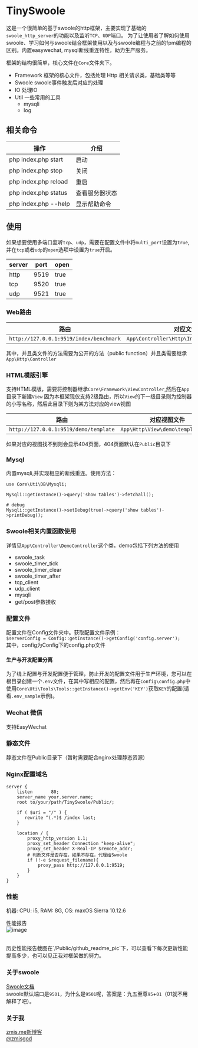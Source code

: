 # TinySwoole

这是一个很简单的基于swoole的http框架，主要实现了基础的`swoole_http_server`的功能以及监听`TCP`、`UDP`端口。
为了让使用者了解如何使用swoole、学习如何与swoole结合框架使用以及与swoole编程与之前的fpm编程的区别。内置easywechat,
mysql断线重连特性，助力生产服务。

框架的结构很简单，核心文件在`Core`文件夹下。
- Framework 框架的核心文件，包括处理 Http 相关请求类，基础类等等
- Swoole swoole事件触发后对应的处理
- IO 处理IO
- Util 一些常用的工具
    - mysqli
    - log


## 相关命令

|操作|介绍|
|-|-|
|php index.php start|启动|
|php index.php stop|关闭|
|php index.php reload|重启|
|php index.php status|查看服务器状态|
|php index.php --help|显示帮助命令|

## 使用

如果想要使用多端口监听`tcp`、`udp`，需要在配置文件中将`multi_port`设置为`true`,并在`tcp`或者`udp`的`open`选项中设置为`true`开启。<br />

|server|port|open|
|-|-|-|
|http|9519|true|
|tcp|9520|true|
|udp|9521|true|

### Web路由 

|路由|对应文件|方法名|
|-|-|-|
|`http://127.0.0.1:9519/index/benchmark`|`App\Controller\Http\IndexController.php`|`benchmark()`|

其中，并且类文件的方法需要为公开的方法（public function）并且类需要继承`App\Http\Controller`

### HTML模版引擎

支持HTML模版，需要将控制器继承`Core\Framework\ViewController`,然后在`App`目录下新建`View`
因为本框架现仅支持2级路由，所以`View`的下一级目录则为控制器的小写名称，然后此目录下则为某方法对应的view视图

|路由|对应视图文件|
|-|-|
|`http://127.0.0.1:9519/demo/template`|`App\Http\View\demo\template.php`|

如果对应的视图找不到则会显示404页面，404页面默认在`Public`目录下

### Mysql

内置mysqli,并实现相应的断线重连。使用方法：
```
use Core\Uti\DB\Mysqli;

Mysqli::getInstance()->query('show tables')->fetchall();

# debug
Mysqli::getInstance()->setDebug(true)->query('show tables')->printDebug();
```

### Swoole相关内置函数使用

详情见`App\Controller\DemoController`这个类，demo包括下列方法的使用
- swoole_task
- swoole_timer_tick
- swoole_timer_clear
- swoole_timer_after
- tcp_client
- udp_client
- mysqli
- get/post参数接收

### 配置文件

配置文件在Config文件夹中。获取配置文件示例：<br />
`$serverConfig = Config::getInstance()->getConfig('config.server');`<br />
其中，config为Config下的config.php文件

#### 生产与开发配置分离
为了线上配置与开发配置便于管理，防止开发的配置文件用于生产环境，您可以在根目录创建一个`.env`文件，在其中写相应的配置，然后再在`Config\config.php`中使用`Core\Uti\Tools\Tools::getInstance()->getEnv('KEY')`获取`KEY`的配置(请看`.env_sample`示例)。

### Wechat 微信

支持EasyWechat

### 静态文件

静态文件在Public目录下（暂时需要配合nginx处理静态资源）

### Nginx配置域名

```
server {
    listen       80;
    server_name your.server.name;
    root to/your/path/TinySwoole/Public/;
    
    if ( $uri = "/" ) {
       rewrite ^(.*)$ /index last;
    }
    
    location / {
        proxy_http_version 1.1;
        proxy_set_header Connection "keep-alive";
        proxy_set_header X-Real-IP $remote_addr;
        # 判断文件是否存在，如果不存在，代理给Swoole
        if (!-e $request_filename){
            proxy_pass http://127.0.0.1:9519;
        }
    }
}
```

### 性能

机器: CPU: i5, RAM: 8G, OS: maxOS Sierra 10.12.6

性能报告 <br />
![image](https://github.com/zmisgod/TinySwoole/blob/master/Public/github_readme_pic/v3.png)

<br />
历史性能报告截图在`/Public/github_readme_pic`下，可以查看下每次更新性能提高多少，也可以见正我对框架做的努力。

### 关于swoole

<a href="https://wiki.swoole.com/">Swoole文档</a> <br />
swoole默认端口是`9501`，为什么是`9501`呢，答案是：九五至尊`95`+`01`（01就不用解释了吧）。

### 关于我

<a href="https://zmis.me/">zmis.me新博客</a><br />
<a href="https://weibo.com/zmisgod">@zmisgod</a>
